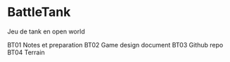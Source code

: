 # BattleTank
Jeu de tank en open world

BT01 Notes et preparation 
BT02 Game design document
BT03 Github repo
BT04 Terrain
